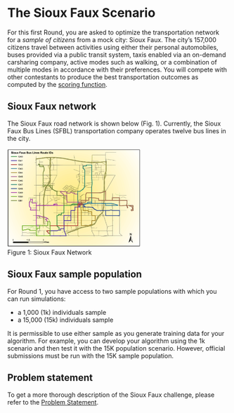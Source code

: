 # The Sioux Faux Scenario

For this first Round, you are asked to optimize the transportation network for a *sample of citizens* from a mock city: Sioux Faux. The city’s 157,000 citizens travel between activities using either their personal automobiles, buses provided via a public transit system, taxis enabled via an on-demand carsharing company, active modes such as walking, or a combination of multiple modes in accordance with their preferences. You will compete with other contestants to produce the best transportation outcomes as computed by the [scoring function](./Understanding_the_outputs_and_the%20scoring_function.md).

## Sioux Faux network
The Sioux Faux road network is shown below (Fig. 1). Currently, the Sioux Faux Bus Lines (SFBL) transportation company operates twelve bus lines in the city.

<img src="/Images/sf_route_guide.png" width="60%"> <br>
Figure 1: Sioux Faux Network

## Sioux Faux sample population
For Round 1, you have access to two sample populations with which you can run simulations:
* a 1,000 (1k) individuals sample
* a 15,000 (15k) individuals sample

It is permissible to use either sample as you generate training data for your algorithm. For example, you can develop your algorithm using the 1k scenario and then test it with the 15K population scenario. However, official submissions must be run with the 15K sample population.

## Problem statement 
To get a more thorough description of the Sioux Faux challenge, please refer to the [Problem Statement](./Problem_statement_Phase%20I.pdf).
